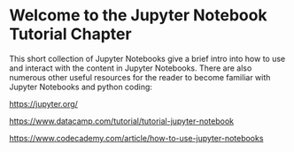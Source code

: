 Welcome to the Jupyter Notebook Tutorial Chapter
============================

This short collection of Jupyter Notebooks give a brief intro into how to use and interact with the content in Jupyter Notebooks.  There are also numerous other useful resources for the reader to become familiar with Jupyter Notebooks and python coding:

https://jupyter.org/

https://www.datacamp.com/tutorial/tutorial-jupyter-notebook

https://www.codecademy.com/article/how-to-use-jupyter-notebooks
